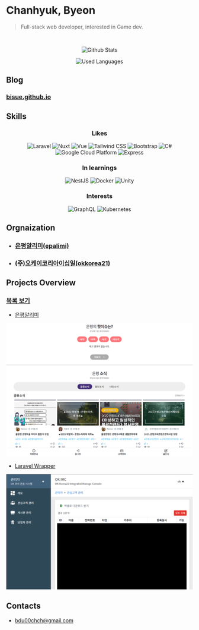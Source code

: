 # Chanhyuk, Byeon

> Full-stack web developer, interested in Game dev.

 </br>

<div align="center">

![Github Stats](https://github-readme-stats-sigma-five.vercel.app/api?username=Bisue&show_icons=true&theme=dark&count_private=true&locale=kr)

![Used Languages](https://github-readme-stats.vercel.app/api/top-langs/?username=bisue&hide=C%2B%2B,C&langs_count=5&layout=compact&theme=dark&locale=kr)

</div>

## Blog

### [bisue.github.io](https://bisue.github.io)  

## Skills

<!--
![기술](https://img.shields.io/badge/분류-기술-색상?style=for-the-badge&logo=로고&logoColor=white)

LOGO: https://simpleicons.org/?q=google
-->

<div align="center">

### Likes

![Laravel](https://img.shields.io/badge/Backend-Laravel-FF2D20?style=for-the-badge&logo=Laravel&logoColor=white)
![Nuxt](https://img.shields.io/badge/Frontend-Nuxt-00C58E?style=for-the-badge&logo=Nuxt.js&logoColor=white)
![Vue](https://img.shields.io/badge/Frontend-Vue-4FC08D?style=for-the-badge&logo=Vue.js&logoColor=white)
![Tailwind CSS](https://img.shields.io/badge/Frontend-Tailwind%20CSS-38B2AC?style=for-the-badge&logo=Tailwind%20CSS&logoColor=white)
![Bootstrap](https://img.shields.io/badge/Frontend-Bootstrap-7952B3?style=for-the-badge&logo=Bootstrap&logoColor=white)
![C#](https://img.shields.io/badge/.NET-C%23-239120?style=for-the-badge&logo=C%20Sharp&logoColor=white)
![Google Cloud Platform](https://img.shields.io/badge/Cloud-GCP-4285F4?style=for-the-badge&logo=Google&logoColor=white)
![Express](https://img.shields.io/badge/Backend-Express-000000?style=for-the-badge&logo=Express&logoColor=white)

### In learnings

![NestJS](https://img.shields.io/badge/Backend-NestJS-E0234E?style=for-the-badge&logo=NestJS&logoColor=white)
![Docker](https://img.shields.io/badge/Container-Docker-2496ED?style=for-the-badge&logo=Docker&logoColor=white)
![Unity](https://img.shields.io/badge/Game%20Dev-Unity-000000?style=for-the-badge&logo=Unity&logoColor=white)

### Interests

![GraphQL](https://img.shields.io/badge/API-GraphQL-E10098?style=for-the-badge&logo=GraphQL&logoColor=white)
![Kubernetes](https://img.shields.io/badge/Container-Kubernetes-326CE5?style=for-the-badge&logo=Kubernetes&logoColor=white)

</div>

## Orgnaization

- ### [은평알리미(epalimi)](https://github.com/epalimi)

- ### [(주)오케이코리아이십일(okkorea21)](https://github.com/okkorea21)

## Projects Overview

### [목록 보기](https://bisue.github.io/projects)

- [은평알리미](https://bisue.github.io/projects/epalimi)  

![은평알리미](./images/epalimi.png)

- [Laravel Wrapper](https://bisue.github.io/projects/laravel-wrapper)

![Laravel Wrapper](./images/laravelwrapper.png)

## Contacts

- bdu00chch@gmail.com
